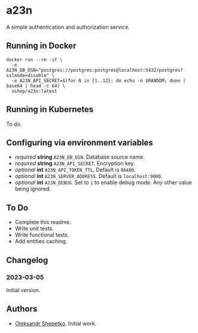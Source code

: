 # a23n

A simple authentication and authorization service.

## Running in Docker

```shell
docker run --rm -it \
  -e A23N_DB_DSN="postgres://postgres:postgres@localhost:5432/postgres?sslmode=disable" \
  -e A23N_API_SECRET=$(for N in {1..12}; do echo -n $RANDOM; done | base64 | head -c 64) \
  ashep/a23n:latest
```

## Running in Kubernetes

To do.

## Configuring via environment variables

- *required* **string** `A23N_DB_DSN`. Database source name.
- *required* **string** `A23N_API_SECRET`. Encryption key.
- *optional* **int** `A23N_API_TOKEN_TTL`. Default is `86400`.
- *optional* **int** `A23N_SERVER_ADDRESS`. Default is `localhost:9000`.
- *optional* **int** `A23N_DEBUG`. Set to `1` to enable debug mode. Any other value being ignored.

## To Do

- Complete this readme.
- Write unit tests.
- Write functional tests.
- Add entities caching.

## Changelog

### 2023-03-05

Initial version.

## Authors

- [Oleksandr Shepetko](https://shepetko.com). Initial work.

